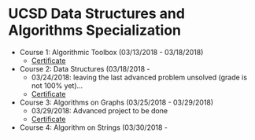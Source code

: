 # UCSD Data Structures and Algorithms Specialization
- Course 1: Algorithmic Toolbox (03/13/2018 - 03/18/2018)
    - [Certificate](https://www.coursera.org/account/accomplishments/records/EBLEXY77BQYK)
- Course 2: Data Structures (03/18/2018 - 
    - 03/24/2018: leaving the last advanced problem unsolved (grade is not 100% yet)...
    - [Certificate](https://www.coursera.org/account/accomplishments/certificate/WAFE3AQ39GXQ)
- Course 3: Algorithms on Graphs (03/25/2018 - 03/29/2018)
    - 03/29/2018: Advanced project to be done
    - [Certificate](https://www.coursera.org/account/accomplishments/records/FA9KVU3Q5VUQ)
- Course 4: Algorithm on Strings (03/30/2018 - 

